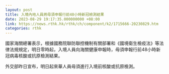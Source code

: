 ```yaml
---
layout: post
title: 入境內地人員將毋須申報行前48小時新冠檢測結果
date: 2023-08-29 19:17:35.000000000 +08:00
link: https://news.rthk.hk/rthk/ch/component/k2/1715666-20230829.htm
categories: rthk
---
```


國家海關總署表示，根據國務院聯防聯控機制有關部署和《國境衛生檢疫法》等法律法規規定，明日零時起，入境人員向海關健康申報時，毋須申報行前48小時新冠病毒核酸或抗原檢測結果。

外交部昨日宣布，明日起來華人員毋須進行入境前核酸或抗原檢測。
